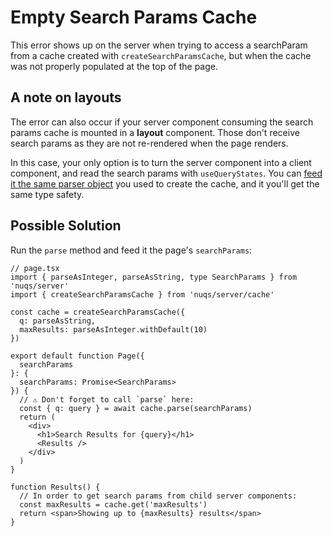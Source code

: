 # Empty Search Params Cache

This error shows up on the server when trying to access a searchParam from
a cache created with `createSearchParamsCache`, but when the cache was not
properly populated at the top of the page.

## A note on layouts

The error can also occur if your server component consuming the search params
cache is mounted in a **layout** component. Those don't receive search params as
they are not re-rendered when the page renders.

In this case, your only option is to turn the server component into a client
component, and read the search params with `useQueryStates`. You can
[feed it the same parser object](https://github.com/47ng/nuqs#accessing-searchparams-in-server-components)
you used to create the cache, and it you'll get the same
type safety.

## Possible Solution

Run the `parse` method and feed it the page's `searchParams`:

```tsx
// page.tsx
import { parseAsInteger, parseAsString, type SearchParams } from 'nuqs/server'
import { createSearchParamsCache } from 'nuqs/server/cache'

const cache = createSearchParamsCache({
  q: parseAsString,
  maxResults: parseAsInteger.withDefault(10)
})

export default function Page({
  searchParams
}: {
  searchParams: Promise<SearchParams>
}) {
  // ⚠️ Don't forget to call `parse` here:
  const { q: query } = await cache.parse(searchParams)
  return (
    <div>
      <h1>Search Results for {query}</h1>
      <Results />
    </div>
  )
}

function Results() {
  // In order to get search params from child server components:
  const maxResults = cache.get('maxResults')
  return <span>Showing up to {maxResults} results</span>
}
```
